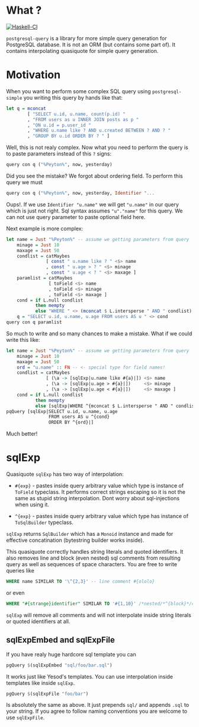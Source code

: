 # What ?

[![Haskell-CI](https://github.com/s9gf4ult/postgresql-query/actions/workflows/haskell-ci.yml/badge.svg)](https://github.com/s9gf4ult/postgresql-query/actions/workflows/haskell-ci.yml)

`postgresql-query` is a library for more simple query generation for
PostgreSQL database. It is not an ORM (but contains some part of). It
contains interpolating quasiquote for simple query generation.

# Motivation

When you want to perform some complex SQL query using
`postgresql-simple` you writing this query by hands like that:

```haskell
let q = mconcat
        [ "SELECT u.id, u.name, count(p.id) "
        , "FROM users as u INNER JOIN posts as p "
        , "ON u.id = p.user_id "
        , "WHERE u.name like ? AND u.created BETWEEN ? AND ? "
        , "GROUP BY u.id ORDER BY ? " ]
```

Well, this is not realy complex. Now what you need to perform the
query is to paste parameters instead of this `?` signs:

```haskell
query con q ("%Peyton%", now, yesterday)
```

Did you see the mistake? We forgot about ordering field. To perform this query we must

```haskell
query con q ("%Peyton%", now, yesterday, Identifier "...
```

Oups!. If we use `Identifier "u.name"` we will get `"u.name"` in our
query which is just not right. Sql syntax assumes `"u"."name"` for
this query. We can not use query parameter to paste optional field
here.


Next example is more complex:

```haskell
let name = Just "%Peyton%" -- assume we getting parameters from query
    minage = Just 10
    maxage = Just 50
    condlist = catMaybes
               [ const " u.name like ? " <$> name
               , const " u.age > ? " <$> minage
               , const " u.age < ? " <$> maxage ]
    paramlist = catMaybes
                [ toField <$> name
                , toField <$> minage
                , toField <$> maxage ]
    cond = if L.null condlist
           then mempty
           else "WHERE " <> (mconcat $ L.intersperse " AND " condlist)
    q = "SELECT u.id, u.name, u.age FROM users AS u " <> cond
query con q paramlist
```

So much to write and so many chances to make a mistake. What if we
could write this like:

```haskell
let name = Just "%Peyton%" -- assume we getting parameters from query
    minage = Just 10
    maxage = Just 50
    ord = "u.name" :: FN -- <- special type for field names!
    condlist = catMaybes
               [ (\a -> [sqlExp|u.name like #{a}|]) <$> name
               , (\a -> [sqlExp|u.age > #{a}|])     <$> minage
               , (\a -> [sqlExp|u.age < #{a}|])     <$> maxage ]
    cond = if L.null condlist
           then mempty
           else [sqlExp|WHERE ^{mconcat $ L.intersperse " AND " condlist}|]
pqQuery [sqlExp|SELECT u.id, u.name, u.age
                FROM users AS u ^{cond}
                ORDER BY ^{ord}|]
```

Much better!

# sqlExp

Quasiquote `sqlExp` has two way of interpolation:

* `#{exp}` - pastes inside query arbitrary value which type is
  instance of `ToField` typeclass. It performs correct strings
  escaping so it is not the same as stupid string interpolation. Dont
  worry about sql-injections when using it.

* `^{exp}` - pastes inside query arbitrary value which type has
  instance of `ToSqlBuilder` typeclass.

`sqlExp` returns `SqlBuilder` which has a `Monoid` instance
and made for effective concatination (bytestring builder works
inside).

This quasiquote correctly handles string literals and quoted
identifiers. It also removes line and block (even nested) sql comments
from resulting query as well as sequences of space characters. You are
free to write queries like

```sql
WHERE name SIMILAR TO '\^{2,3}' -- line comment #{ololo}
```

or even

```sql
WHERE "#{strange}identifier" SIMILAR TO '#{1,10}' /*nested/*^{block}*/comment*/
```

`sqlExp` will remove all comments and will not interpolate inside
string literals or quoted identifiers at all.

## sqlExpEmbed and sqlExpFile

If you have realy huge hardcore sql template you can

```haskell
pgQuery $(sqlExpEmbed "sql/foo/bar.sql")
```

It works just like Yesod's templates. You can use interpolation inside
templates like inside `sqlExp`.

```haskell
pgQuery $(sqlExpFile "foo/bar")
```

Is absolutely the same as above. It just prepends `sql/` and
appends `.sql` to your string. If you agree to follow naming
conventions you are welcome to use `sqlExpFile`.
